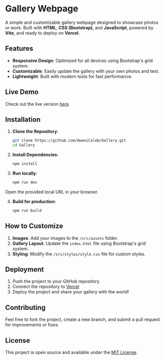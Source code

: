 # Gallery Webpage

A simple and customizable gallery webpage designed to showcase photos or work. Built with **HTML**, **CSS (Bootstrap)**, and **JavaScript**, powered by **Vite**, and ready to deploy on **Vercel**.

## Features
- **Responsive Design**: Optimized for all devices using Bootstrap's grid system.
- **Customizable**: Easily update the gallery with your own photos and text.
- **Lightweight**: Built with modern tools for fast performance.

## Live Demo
Check out the live version [here](https://ac-gallery.vercel.app/)

## Installation

1. **Clone the Repository**:
   ```bash
   git clone https://github.com/AwaniCaleb/Gallery.git
   cd Gallery

2. **Install Dependencies**:
   ```bash
   npm install

3. **Run locally**:
   ```bash
   npm run dev

Open the provided local URL in your browser.

4. **Build for production**:
   ```bash
   npm run build

## How to Customize
1. **Images**: Add your images to the `/src/assets` folder.
2. **Gallery Layout**: Update the `index.html` file using Bootstrap's grid system.
3. **Styling**: Modify the `/src/styles/style.css` file for custom styles.

## Deployment
1. Push the project to your GitHub repository.
2. Connect the repository to [Vercel](https://vercel.com/)
3. Deploy the project and share your gallery with the world!

## Contributing
Feel free to fork the project, create a new branch, and submit a pull request for improvements or fixes.

## License
This project is open source and available under the [MIT License](/LICENSE).
